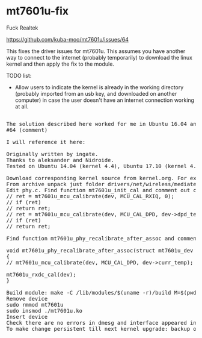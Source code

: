 # mt7601u-fix
Fuck Realtek

https://github.com/kuba-moo/mt7601u/issues/64

This fixes the driver issues for mt7601u. This assumes you have another way to connect to the internet (probably temporarily) to download the linux kernel and then apply the fix to the module.

TODO list:
- Allow users to indicate the kernel is already in the working directory (probably imported from an usb key, and downloaded on another computer) in case the user doesn't have an internet connection working at all.

<pre>

The solution described here worked for me in Ubuntu 16.04 and 18.04:
#64 (comment)

I will reference it here:

Originally written by ingate.
Thanks to aleksander and Nidroide.
Tested on Ubuntu 14.04 (kernel 4.4), Ubuntu 17.10 (kernel 4.13) and Ubuntu 18.04 (4.15.0-36-generic)

Download corresponding kernel source from kernel.org. For example: if you have 4.4.0-104-generic download version 4.4.
From archive unpack just folder drivers/net/wireless/mediatek/mt7601u
Edit phy.c. Find function mt7601u_init_cal and comment out call mt7601u_mcu_calibrate(dev, MCU_CAL_RXIQ, 0); like so:
// ret = mt7601u_mcu_calibrate(dev, MCU_CAL_RXIQ, 0);
// if (ret)
// return ret;
// ret = mt7601u_mcu_calibrate(dev, MCU_CAL_DPD, dev->dpd_temp);
// if (ret)
// return ret;

Find function mt7601u_phy_recalibrate_after_assoc and comment out call mt7601u_mcu_calibrate(dev, MCU_CAL_DPD, dev->curr_temp); like so:

void mt7601u_phy_recalibrate_after_assoc(struct mt7601u_dev *dev)
{
// mt7601u_mcu_calibrate(dev, MCU_CAL_DPD, dev->curr_temp);

mt7601u_rxdc_cal(dev);
}

Build module: make -C /lib/modules/$(uname -r)/build M=$(pwd) modules
Remove device
sudo rmmod mt7601u
sudo insmod ./mt7601u.ko
Insert device
Check there are no errors in dmesg and interface appeared in ip link, check connection stability.
To make change persistent till next kernel upgrade: backup original module and replace with compiled. To find out where is original module run modinfo mt7601u (view string filename: /lib/modules/KERNEL_VERSION/kernel/drivers/net/wireless/mediatek/mt7601u/mt7601u.ko).

</pre>
